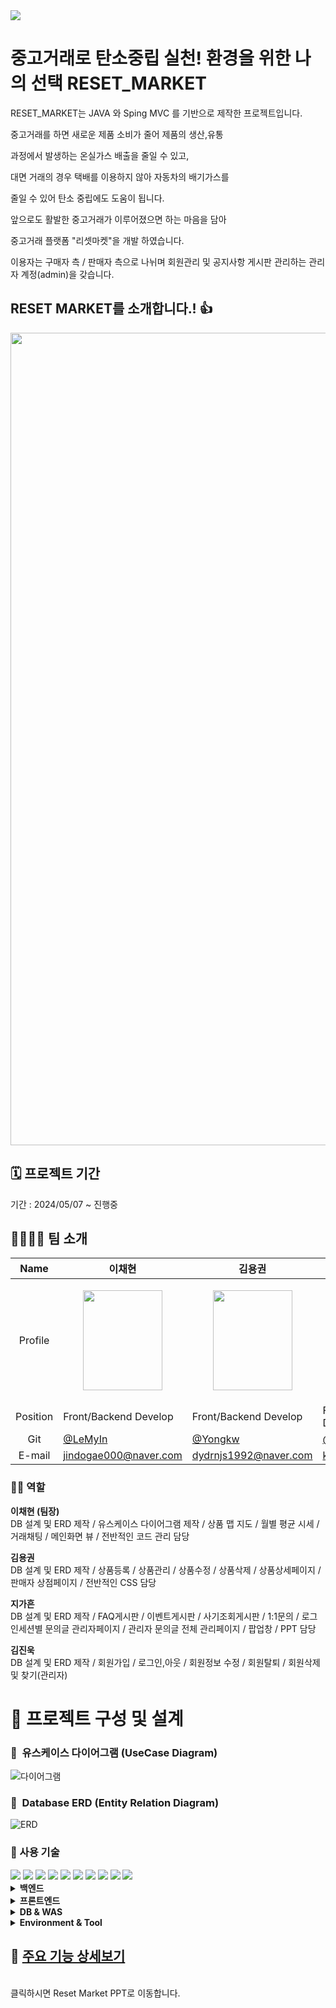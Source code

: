 <img src="https://capsule-render.vercel.app/api?type=waving&color=auto&height=200&section=header&text=RESET_MARKET&fontSize=90" />
 
# 중고거래로 탄소중립 실천! 환경을 위한 나의 선택 RESET_MARKET
RESET_MARKET는 JAVA 와 Sping MVC 를 기반으로 제작한 프로젝트입니다.

중고거래를 하면 새로운 제품 소비가 줄어 제품의 생산,유통

과정에서 발생하는 온실가스 배출을 줄일 수 있고,

대면 거래의 경우 택배를 이용하지 않아 자동차의 배기가스를

줄일 수 있어 탄소 중립에도 도움이 됩니다.

앞으로도 활발한 중고거래가 이루어졌으면 하는 마음을 담아

중고거래 플랫폼 "리셋마켓"을 개발 하였습니다.

이용자는 구매자 측 / 판매자 측으로 나뉘며 회원관리 및 공지사항 게시판 관리하는 관리자 계정(admin)을 갖습니다.



## RESET MARKET를 소개합니다.! 👍  
<p align="center"><img src = "https://github.com/Yongkw/Reset_market/assets/163812147/54a3b574-bf16-41c4-bf7b-7ffef713310b" width="900px" height="1300px"></p>



## 🗓️ 프로젝트 기간  

기간 : 2024/05/07 ~ 진행중


## 👨‍👩‍👧‍👦 팀 소개

|   Name   | 이채현                            | 김용권                                            | 지가흔                             | 김진욱                                                       |
| :------: | ------------------------------------ | ------------------------------------------------- | ---------------------------------- | ------------------------------------------------------------ |
| Profile  |<p align="center"><img src = "https://github.com/Yongkw/Reset_market/assets/74645069/b705ced4-2670-40a8-a01a-5e3449ff9721" width="127px" height="160px"></p>|<p align="center"><img src = "https://github.com/Yongkw/Reset_market/assets/74645069/f21400f7-58bc-4c7b-b552-98e12983b9f2" width="127px" height="160px"></p>|<p align="center"><img src = "https://github.com/Yongkw/Reset_market/assets/74645069/0c0e127b-9029-4077-9f46-da2878e5ce04" width="127px" height="160px" ></p>|<p align="center"><img src = "https://github.com/Yongkw/Reset_market/assets/163812147/ecf2df62-b2b6-459b-868e-c05f34f8cf7a" width="127px" height="160px"></p>| 
| Position | Front/Backend Develop  | Front/Backend Develop                                   | Front/Backend Develop                   | Front/Backend Develop                              |kjw9898
|   Git    | [@LeMyIn](https://github.com/LeMyIn) | [@Yongkw](https://github.com/Yongkw)            | [@heunnie](https://github.com/heunnie) | [@kjw9898](https://github.com/kjw9898)                 |
|   E-mail    | jindogae000@naver.com| dydrnjs1992@naver.com| khsophie@naver.com| sherr2@naver.com|

### 🧑‍💻 역할 
**이채현 (팀장)**  
DB 설계 및 ERD 제작 / 유스케이스 다이어그램 제작 / 상품 맵 지도 / 월별 평균 시세 / 거래채팅 / 메인화면 뷰 / 전반적인 코드 관리 담당

**김용권**  
DB 설계 및 ERD 제작 / 상품등록 / 상품관리 / 상품수정 / 상품삭제 / 상품상세페이지 / 판매자 상점페이지 / 전반적인 CSS 담당

**지가흔**  
DB 설계 및 ERD 제작 / FAQ게시판 / 이벤트게시판 / 사기조회게시판 /  1:1문의 / 로그인세션별 문의글 관리자페이지 / 관리자 문의글 전체 관리페이지 / 팝업창 / PPT 담당 

**김진욱**  
DB 설계 및 ERD 제작 / 회원가입 /  로그인,아웃 /  회원정보 수정 / 회원탈퇴 / 회원삭제 및 찾기(관리자)

# 📝 프로젝트 구성 및 설계

### 📌  유스케이스 다이어그램 (UseCase Diagram)
![다이어그램](https://github.com/Yongkw/Reset_market/assets/74645069/e3655f9d-8000-4a77-b2e9-6f892883cbd1)


### 📌  Database ERD (Entity Relation Diagram)
![ERD](https://github.com/Yongkw/Reset_market/assets/74645069/08780473-d173-4bf8-9d10-0709c57fdb55)

### 📌 사용 기술
<div align=left> 

<img src="https://img.shields.io/badge/Java-3766AB?style=flat-square&logo=Java&logoColor=white"/>
<img src="https://img.shields.io/badge/JavaScript-F7DF1E?style=flat-square&logo=javascript&logoColor=black"/>
<img src="https://img.shields.io/badge/Spring-6DB33F?style=flat-square&logo=Spring&logoColor=white"/>
<img src="https://img.shields.io/badge/HTML5-E34F26?style=flat-square&logo=html5&logoColor=white"/>
<img src="https://img.shields.io/badge/CSS3-1572B6?style=flat-square&logo=css3&logoColor=white"/>
<img src="https://img.shields.io/badge/jQuery-0769AD?style=flat-square&logo=jQuery&logoColor=white"/>
<img src="https://img.shields.io/badge/ORACLE-F80000?style=flat-square&logo=oracle&logoColor=white"/>
<img src="https://img.shields.io/badge/Apache Tomcat-F8DC75?style=flat-square&logo=apachetomcat&logoColor=black"/>
<img src="https://img.shields.io/badge/Git-F05032?style=flat-square&logo=git&logoColor=white"/>
<img src="https://img.shields.io/badge/GitHub-181717?style=flat-square&logo=GitHub&logoColor=white"/>

</div>
<details>
<summary><b> 백엔드</b></summary>
<ul>
  <li>JAVA 11</li>
  <li>Spring MVC</li>
  <li>JSP</li>
  <li>MyBatis</li>
  <li>AJAX</li>
  <li>JSON</li>
</ul>
</details>

 <details>
<summary><b> 프론트엔드</b></summary>
<ul>
  <li>HTML</li>
  <li>CSS</li>
  <li>JavaScript</li>
  <li>JQuery</li>
</ul>
</details>

<details>
<summary><b> DB & WAS</b></summary>
<ul>
  <li>Oracle(Oracle Database 11g Express Edition Release 11.2.0.2.0)</li>
  <li>Tomcat 9(9.0.64)</li>
</ul>
</details>

<details>
<summary><b> Environment & Tool</b></summary>
<ul>
  <li>Windows 11</li>
  <li>STS(3.9.18)</li>
  <li>Git</li>
  <li>GitHub</li>
  <li>Fork</li>
  <li>Oracle SQL Developer</li>
</ul>
</details>

## 📌 [주요 기능 상세보기](https://perfect-clover-1f6.notion.site/4aa3852486f341aa92318042803ec19b?pvs=4)
</br>
클릭하시면 Reset Market PPT로 이동합니다.
 
